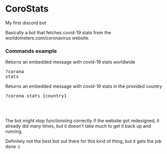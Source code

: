 # CoroStats
My first discord bot

Basically a bot that fetches covid-19 stats from the worldometers.com/coronavirus website.



<h3>Commands example</h3>

Returns an embedded message with covid-19 stats worldwide<pre>?corona stats</pre>
Returns an embedded message with covid-19 stats in the provided country<pre>?corona stats {country}</pre>

<br/><br/>


The bot might stop functionning correctly if the website got redesigned, it already did many times, but it doesn't take much to get it back up and running.

Definitely not the best bot out there for this kind of thing, but it gets the job done :)
